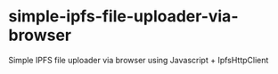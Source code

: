 # simple-ipfs-file-uploader-via-browser
Simple IPFS file uploader via browser using Javascript + IpfsHttpClient
